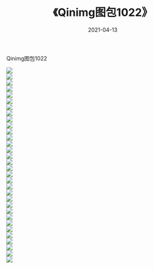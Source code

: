 ﻿---
layout: post
title:  《Qinimg图包1022》
date:   2021-04-13
img: http://imgx.orgx.ga/Qinimg图包/Qinimg图包1022/000.jpg
categories: [美女, 清纯, 唯美]
---

Qinimg图包1022

 ![](http://imgx.orgx.ga/Qinimg图包/Qinimg图包1022/001.jpg) <br>![](http://imgx.orgx.ga/Qinimg图包/Qinimg图包1022/002.jpg) <br>![](http://imgx.orgx.ga/Qinimg图包/Qinimg图包1022/003.jpg) <br>![](http://imgx.orgx.ga/Qinimg图包/Qinimg图包1022/004.jpg) <br>![](http://imgx.orgx.ga/Qinimg图包/Qinimg图包1022/005.jpg) <br>![](http://imgx.orgx.ga/Qinimg图包/Qinimg图包1022/006.jpg) <br>![](http://imgx.orgx.ga/Qinimg图包/Qinimg图包1022/007.jpg) <br>![](http://imgx.orgx.ga/Qinimg图包/Qinimg图包1022/008.jpg) <br>![](http://imgx.orgx.ga/Qinimg图包/Qinimg图包1022/009.jpg) <br>![](http://imgx.orgx.ga/Qinimg图包/Qinimg图包1022/010.jpg) <br>![](http://imgx.orgx.ga/Qinimg图包/Qinimg图包1022/011.jpg) <br>![](http://imgx.orgx.ga/Qinimg图包/Qinimg图包1022/012.jpg) <br>![](http://imgx.orgx.ga/Qinimg图包/Qinimg图包1022/013.jpg) <br>![](http://imgx.orgx.ga/Qinimg图包/Qinimg图包1022/014.jpg) <br>![](http://imgx.orgx.ga/Qinimg图包/Qinimg图包1022/015.jpg) <br>![](http://imgx.orgx.ga/Qinimg图包/Qinimg图包1022/016.jpg) <br>![](http://imgx.orgx.ga/Qinimg图包/Qinimg图包1022/017.jpg) <br>![](http://imgx.orgx.ga/Qinimg图包/Qinimg图包1022/018.jpg) <br>![](http://imgx.orgx.ga/Qinimg图包/Qinimg图包1022/019.jpg) <br>![](http://imgx.orgx.ga/Qinimg图包/Qinimg图包1022/020.jpg) <br>![](http://imgx.orgx.ga/Qinimg图包/Qinimg图包1022/021.jpg) <br>![](http://imgx.orgx.ga/Qinimg图包/Qinimg图包1022/022.jpg) <br>![](http://imgx.orgx.ga/Qinimg图包/Qinimg图包1022/023.jpg) <br>![](http://imgx.orgx.ga/Qinimg图包/Qinimg图包1022/024.jpg) <br>![](http://imgx.orgx.ga/Qinimg图包/Qinimg图包1022/025.jpg) <br>![](http://imgx.orgx.ga/Qinimg图包/Qinimg图包1022/026.jpg) <br>![](http://imgx.orgx.ga/Qinimg图包/Qinimg图包1022/027.jpg) <br>![](http://imgx.orgx.ga/Qinimg图包/Qinimg图包1022/028.jpg) <br>![](http://imgx.orgx.ga/Qinimg图包/Qinimg图包1022/029.jpg) <br>![](http://imgx.orgx.ga/Qinimg图包/Qinimg图包1022/030.jpg) <br>![](http://imgx.orgx.ga/Qinimg图包/Qinimg图包1022/031.jpg) <br>![](http://imgx.orgx.ga/Qinimg图包/Qinimg图包1022/032.jpg) <br>